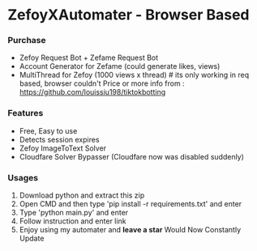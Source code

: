 # ZefoyXAutomater - Browser Based

### Purchase
- Zefoy Request Bot + Zefame Request Bot
- Account Generator for Zefame (could generate likes, views)
- MultiThread for Zefoy (1000 views x thread) # its only working in req based, browser couldn't
  Price or more info from : https://github.com/louissiu198/tiktokbotting
  
### Features
+ Free, Easy to use
+ Detects session expires
+ Zefoy ImageToText Solver
+ Cloudfare Solver Bypasser (Cloudfare now was disabled suddenly)

### Usages
1. Download python and extract this zip
2. Open CMD and then type 'pip install -r requirements.txt' and enter
3. Type 'python main.py' and enter
4. Follow instruction and enter link
5. Enjoy using my automater and **leave a star**
   Would Now Constantly Update
